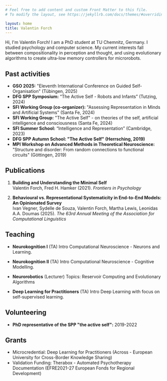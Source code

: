 ```yaml
---
# Feel free to add content and custom Front Matter to this file.
# To modify the layout, see https://jekyllrb.com/docs/themes/#overriding-theme-defaults

layout: home
title: Valentin Forch
---
```


Hi, I'm Valentin Forch! I am a PhD student at TU Chemnitz, Germany. I studied psychology and computer science. My current interests fall between compositionality in perception and thought, and using evolutionary algorithms to create ultra-low memory controllers for microrobots.


## Past activities

- **GSO 2025:** "Eleventh International Conference on Guided Self-Organisation" (Tübingen, 2025)
- **DFG SPP Symposium:** “The Active Self - Robots and Infants” (Tutzing, 2024)
- **SFI Working Group (co-organizer):** "Assessing Representation in Minds and Artificial Systems" (Santa Fe, 2024)
- **SFI Working Group:** "The Active Self" - on theories of the self, artificial intelligence and consciousness (Santa Fe, 2024)
- **SFI Summer School:** “Intelligence and Representation” (Cambridge, 2023)
- **DFG SPP Autumn School: "The Active Self" (Herrsching, 2019)**
- **MPI Workshop on Advanced Methods in Theoretical Neuroscience:** "Structure and disorder: From random connections to functional circuits" (Göttingen, 2019)

## Publications

1. **Building and Understanding the Minimal Self**  
   Valentin Forch, Fred H. Hamker (2021). *Frontiers in Psychology*

2. **Behavioural vs. Representational Systematicity in End-to-End Models: An Opinionated Survey**  
   Ivan Vegner, Sydelle de Souza, Valentin Forch, Martha Lewis, Leonidas A.A. Doumas (2025). *The 63rd Annual Meeting of the Association for Computational Linguistics*

## Teaching

- **Neurokognition I**  (TA)
  Intro Computational Neuroscience - Neurons and Learning.

- **Neurokognition II** (TA)
  Intro Computational Neuroscience - Cognitive Modelling.

- **Neurorobotics** (Lecturer)
  Topics: Reservoir Computing and Evolutionary Algorithms

- **Deep Learning for Practitioners** (TA)
  Intro Deep Learning with focus on self-supervised learning.

## Volunteering

- **PhD representative of the SPP "the active self":** 2019-2022

## Grants
- Microcredential: Deep Learning for Practitioners (Across - European University for Cross-Border Knowledge Sharing)
- Validation Funding: Therabox - Automated Psychotherapy Documentation (EFRE2021-27 European Fonds for Regional Development)
